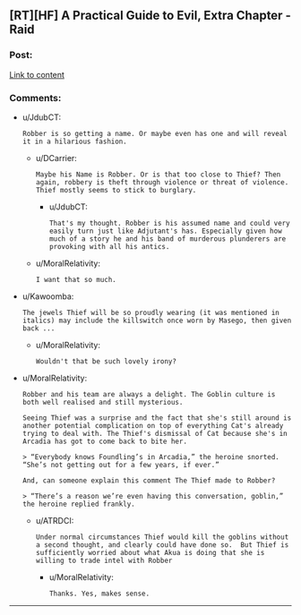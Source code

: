 ## [RT][HF] A Practical Guide to Evil, Extra Chapter - Raid

### Post:

[Link to content](https://practicalguidetoevil.wordpress.com/2017/07/03/raid/)

### Comments:

- u/JdubCT:
  ```
  Robber is so getting a name. Or maybe even has one and will reveal it in a hilarious fashion.
  ```

  - u/DCarrier:
    ```
    Maybe his Name is Robber. Or is that too close to Thief? Then again, robbery is theft through violence or threat of violence. Thief mostly seems to stick to burglary.
    ```

    - u/JdubCT:
      ```
      That's my thought. Robber is his assumed name and could very easily turn just like Adjutant's has. Especially given how much of a story he and his band of murderous plunderers are provoking with all his antics.
      ```

  - u/MoralRelativity:
    ```
    I want that so much.
    ```

- u/Kawoomba:
  ```
  The jewels Thief will be so proudly wearing (it was mentioned in italics) may include the killswitch once worn by Masego, then given back ...
  ```

  - u/MoralRelativity:
    ```
    Wouldn't that be such lovely irony?
    ```

- u/MoralRelativity:
  ```
  Robber and his team are always a delight. The Goblin culture is both well realised and still mysterious.

  Seeing Thief was a surprise and the fact that she's still around is another potential complication on top of everything Cat's already trying to deal with. The Thief's dismissal of Cat because she's in Arcadia has got to come back to bite her.

  > “Everybody knows Foundling’s in Arcadia,” the heroine snorted. “She’s not getting out for a few years, if ever.”

  And, can someone explain this comment The Thief made to Robber?

  > “There’s a reason we’re even having this conversation, goblin,” the heroine replied frankly.
  ```

  - u/ATRDCI:
    ```
    Under normal circumstances Thief would kill the goblins without a second thought, and clearly could have done so.  But Thief is sufficiently worried about what Akua is doing that she is willing to trade intel with Robber
    ```

    - u/MoralRelativity:
      ```
      Thanks. Yes, makes sense.
      ```

---

